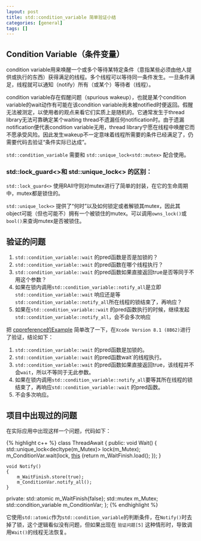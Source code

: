```yaml
---
layout: post
title: std::condition_variable 简单验证小结
categories: [general]
tags: []
---
```


## Condition Variable（条件变量）
condition variable用来唤醒一个或多个等待某特定条件（意指某些必须由他人提供或执行的东西）获得满足的线程。多个线程可以等待同一条件发生。一旦条件满足，线程就可以通知（notify）所有（或某个）等待者（线程）。

condition variable存在假醒问题（spurious wakeup），也就是某个condition variable的wait动作有可能在该condition variable尚未被notified时便返回。假醒无法被测定，以使用者的观点来看它们实质上是随机的。它通常发生于thread library无法可靠确定某个waiting thread不遗漏任何notification时。由于遗漏notification便代表condition variable无用，thread library宁愿在线程中唤醒它而不愿承受风险。因此发生wakeup不一定意味着线程所需要的条件已经满足了，仍需要代码去验证“条件实际已达成”。

`std::condition_variable` 需要和 `std::unique_lock<std::mutex>` 配合使用。

### std::lock_guard<>和 std::unique_lock<> 的区别：

`std::lock_guard<>` 使用RAII守则对mutex进行了简单的封装，在它的生命周期中，mutex都是锁住的。

`std::unique_lock<>` 提供了“何时”以及如何锁定或者解锁其mutex，因此其object可能（但也可能不）拥有一个被锁住的mutex。可以调用`owns_lock()`或`bool()`来查询mutex是否被锁住。

## 验证的问题

1. `std::condition_variable::wait` 的pred函数是否是加锁的？
1. `std::condition_variable::wait` 的pred函数在哪个线程执行？
1. `std::condition_variable::wait` 的pred函数如果直接返回true是否等同于不用这个参数？
1. 如果在锁内调用`std::condition_variable::notify_all`是立即 `std::condition_variable::wait` 响应还是等`std::condition_variable::notify_all`所在线程的锁结束了，再响应？
1. 如果在`std::condition_variable::wait` 的pred函数执行的时候，继续发起`std::condition_variable::notify_all`，会不会多次响应

把 [cppreference的Example](http://en.cppreference.com/w/cpp/thread/condition_variable/notify_all) 简单改了一下，在`Xcode Version 8.1 (8B62)`进行了验证，结论如下：

1. `std::condition_variable::wait` 的pred函数是加锁的。
1. `std::condition_variable::wait` 的pred函数wait`的线程执行。
1. `std::condition_variable::wait` 的pred函数如果直接返回true，该线程并不会`wait`，所以不等同于无此参数。
1. 如果在锁内调用`std::condition_variable::notify_all`要等其所在线程的锁结束了，再响应`std::condition_variable::wait` 的pred函数。
1. 不会多次响应。


## 项目中出现过的问题
在实际应用中出现这样一个问题，代码如下：

{% highlight c++ %}
class ThreadAwait
{
public:
    void Wait()
    {
        std::unique_lock<decltype(m_Mutex)> lock(m_Mutex);
        m_ConditionVar.wait(lock, [this]() {return m_WaitFinish.load(); });
    }

    void Notify()
    {
        m_WaitFinish.store(true);
        m_ConditionVar.notify_all();
    }
private:
    std::atomic<bool> m_WaitFinish{false};
    std::mutex m_Mutex;
    std::condition_variable m_ConditionVar;
};
{% endhighlight %}

它使用`std::atomic`作为`std::condition_variable`的判断条件，在`Notify()`时去掉了锁，这个逻辑看似没有问题，但如果出现在 `验证问题[5]` 这种情形时，导致调用`Wait()`的线程无法恢复。